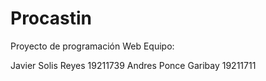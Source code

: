 # Procastin
Proyecto de programación Web
Equipo:

Javier Solis Reyes 19211739
Andres Ponce Garibay 19211711
